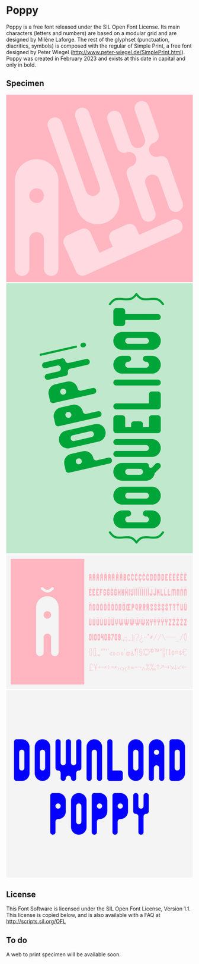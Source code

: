 # Poppy

Poppy is a free font released under the SIL Open Font License. 
Its main characters (letters and numbers) are based on a modular grid and are designed by Milène Laforge. The rest of the glyphset (punctuation, diacritics, symbols) is composed with the regular of Simple Print, a free font designed by Peter Wiegel (http://www.peter-wiegel.de/SimplePrint.html). 
Poppy was created in February 2023 and exists at this date in capital and only in bold.

## Specimen

![Poppy_specimen_01](https://github.com/milenelaforge/type-design/blob/main/Poppy/documentation/Poppy_specimen_01.jpg)  
![Poppy_specimen_02](https://github.com/milenelaforge/type-design/blob/main/Poppy/documentation/Poppy_specimen_02.jpg)  
![Poppy_specimen_03](https://github.com/milenelaforge/type-design/blob/main/Poppy/documentation/Poppy_specimen_03.jpg)  
![Poppy_specimen_04](https://github.com/milenelaforge/type-design/blob/main/Poppy/documentation/Poppy_specimen_06.jpg)  


## License

This Font Software is licensed under the SIL Open Font License, Version 1.1. 
This license is copied below, and is also available with a FAQ at 
http://scripts.sil.org/OFL

## To do 

A web to print specimen will be available soon. 

